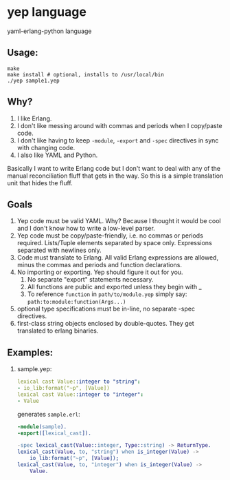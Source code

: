yep language
===

yaml-erlang-python language

## Usage:

    make
    make install # optional, installs to /usr/local/bin
    ./yep sample1.yep

## Why?

1. I like Erlang.
1. I don't like messing around with commas and periods when I copy/paste code.
1. I don't like having to keep `-module`, `-export` and `-spec` directives in sync with changing code.
1. I also like YAML and Python.

Basically I want to write Erlang code but I don't want to deal with any of the manual reconciliation fluff that gets in the way.
So this is a simple translation unit that hides the fluff.

## Goals
1. Yep code must be valid YAML.  Why?  Because I thought it would be cool and I don't know how to write a low-level parser.
1. Yep code must be copy/paste-friendly, i.e. no commas or periods required.  Lists/Tuple elements separated by space only.  Expressions separated with newlines only.
1. Code must translate to Erlang.  All valid Erlang expressions are allowed, minus the commas and periods and function declarations.
1. No importing or exporting.  Yep should figure it out for you.
   1. No separate "export" statements necessary.
   2. All functions are public and exported unless they begin with _  
   3. To reference `function` in `path/to/module.yep` simply say: `path:to:module:function(Args...)`
1. optional type specifications must be in-line, no separate -spec directives.
1. first-class string objects enclosed by double-quotes.  They get translated to erlang binaries.

## Examples:
1. sample.yep:

    ```yaml
    lexical cast Value::integer to "string":
    - io_lib:format("~p", [Value])
    lexical cast Value::integer to "integer":
    - Value
    ```
   
    generates `sample.erl`:
   
    ```erlang
    -module(sample).
    -export([lexical_cast]).

    -spec lexical_cast(Value::integer, Type::string) -> ReturnType.
    lexical_cast(Value, to, "string") when is_integer(Value) ->
        io_lib:format("~p", [Value]);
    lexical_cast(Value, to, "integer") when is_integer(Value) ->
        Value.   
    ```
